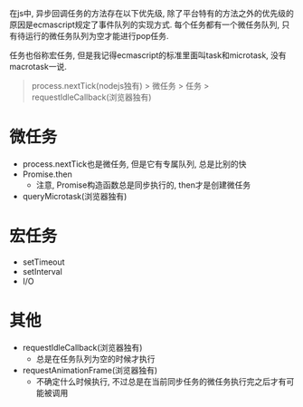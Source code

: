 在js中, 异步回调任务的方法存在以下优先级, 除了平台特有的方法之外的优先级的原因是ecmascript规定了事件队列的实现方式. 每个任务都有一个微任务队列, 只有待运行的微任务队列为空才能进行pop任务.

任务也俗称宏任务, 但是我记得ecmascript的标准里面叫task和microtask, 没有macrotask一说.

> process.nextTick(nodejs独有) > 微任务 > 任务 > requestIdleCallback(浏览器独有)

# 微任务

- process.nextTick也是微任务, 但是它有专属队列, 总是比别的快
- Promise.then
    - 注意, Promise构造函数总是同步执行的, then才是创建微任务
- queryMicrotask(浏览器独有)

# 宏任务

- setTimeout 
- setInterval
- I/O

# 其他

- requestIdleCallback(浏览器独有)
    - 总是在任务队列为空的时候才执行
- requestAnimationFrame(浏览器独有)
    - 不确定什么时候执行, 不过总是在当前同步任务的微任务执行完之后才有可能被调用

